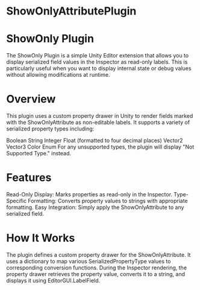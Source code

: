 # ShowOnlyAttributePlugin

# ShowOnly Plugin
The ShowOnly Plugin is a simple Unity Editor extension that allows you to display serialized field values in the Inspector as read-only labels. This is particularly useful when you want to display internal state or debug values without allowing modifications at runtime.

# Overview
This plugin uses a custom property drawer in Unity to render fields marked with the ShowOnlyAttribute as non-editable labels. It supports a variety of serialized property types including:

Boolean
String
Integer
Float (formatted to four decimal places)
Vector2
Vector3
Color
Enum
For any unsupported types, the plugin will display "Not Supported Type." instead.

# Features
Read-Only Display: Marks properties as read-only in the Inspector.
Type-Specific Formatting: Converts property values to strings with appropriate formatting.
Easy Integration: Simply apply the ShowOnlyAttribute to any serialized field.

# How It Works
The plugin defines a custom property drawer for the ShowOnlyAttribute.
It uses a dictionary to map various SerializedPropertyType values to corresponding conversion functions.
During the Inspector rendering, the property drawer retrieves the property value, converts it to a string, and displays it using EditorGUI.LabelField.

